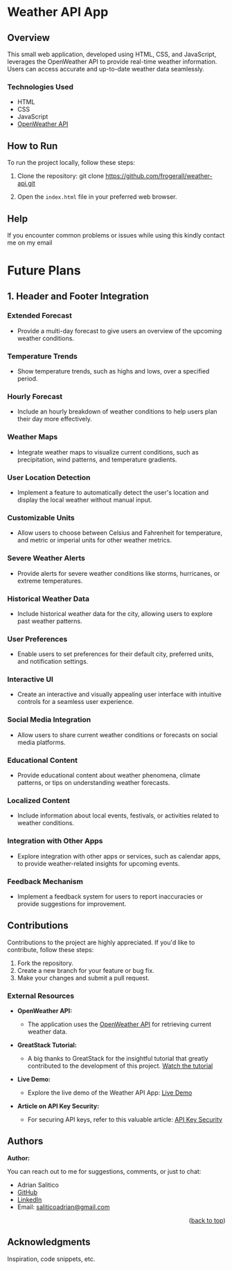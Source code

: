 # Weather API App

## Overview

This small web application, developed using HTML, CSS, and JavaScript, leverages the OpenWeather API to provide real-time weather information. Users can access accurate and up-to-date weather data seamlessly.

### Technologies Used

- HTML
- CSS
- JavaScript
- [OpenWeather API](https://openweathermap.org/)

## How to Run

To run the project locally, follow these steps:

1. Clone the repository: git clone https://github.com/frogerall/weather-api.git

2. Open the `index.html` file in your preferred web browser.

## Help

If you encounter common problems or issues while using this kindly contact me on my email

# Future Plans

## 1. Header and Footer Integration

### Extended Forecast

- Provide a multi-day forecast to give users an overview of the upcoming weather conditions.

### Temperature Trends

- Show temperature trends, such as highs and lows, over a specified period.

### Hourly Forecast

- Include an hourly breakdown of weather conditions to help users plan their day more effectively.

### Weather Maps

- Integrate weather maps to visualize current conditions, such as precipitation, wind patterns, and temperature gradients.

### User Location Detection

- Implement a feature to automatically detect the user's location and display the local weather without manual input.

### Customizable Units

- Allow users to choose between Celsius and Fahrenheit for temperature, and metric or imperial units for other weather metrics.

### Severe Weather Alerts

- Provide alerts for severe weather conditions like storms, hurricanes, or extreme temperatures.

### Historical Weather Data

- Include historical weather data for the city, allowing users to explore past weather patterns.

### User Preferences

- Enable users to set preferences for their default city, preferred units, and notification settings.

### Interactive UI

- Create an interactive and visually appealing user interface with intuitive controls for a seamless user experience.

### Social Media Integration

- Allow users to share current weather conditions or forecasts on social media platforms.

### Educational Content

- Provide educational content about weather phenomena, climate patterns, or tips on understanding weather forecasts.

### Localized Content

- Include information about local events, festivals, or activities related to weather conditions.

### Integration with Other Apps

- Explore integration with other apps or services, such as calendar apps, to provide weather-related insights for upcoming events.

### Feedback Mechanism

- Implement a feedback system for users to report inaccuracies or provide suggestions for improvement.

## Contributions

Contributions to the project are highly appreciated. If you'd like to contribute, follow these steps:

1. Fork the repository.
2. Create a new branch for your feature or bug fix.
3. Make your changes and submit a pull request.

### External Resources

- **OpenWeather API:**

  - The application uses the [OpenWeather API](https://openweathermap.org/) for retrieving current weather data.

- **GreatStack Tutorial:**

  - A big thanks to GreatStack for the insightful tutorial that greatly contributed to the development of this project. [Watch the tutorial](https://www.youtube.com/watch?v=MIYQR-Ybrn4)

- **Live Demo:**

  - Explore the live demo of the Weather API App: [Live Demo](https://frogerall.github.io/weather-api/)

- **Article on API Key Security:**
  - For securing API keys, refer to this valuable article: [API Key Security](https://gist.github.com/derzorngottes/3b57edc1f996dddcab25)

## Authors

**Author:**

You can reach out to me for suggestions, comments, or just to chat:

- Adrian Salitico
- [GitHub](https://github.com/frogerall)
- [LinkedIn](https://linkedin.com/in/nairda4)
- Email: saliticoadrian@gmail.com

<p align="right">(<a href="#readme-top">back to top</a>)</p>

## Acknowledgments

Inspiration, code snippets, etc.
